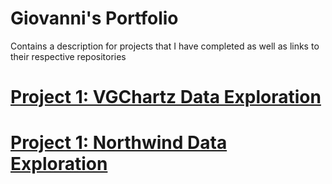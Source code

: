 # Giovanni's Portfolio
Contains a description for projects that I have completed as well as links to their respective repositories



# [Project 1: VGChartz Data Exploration](https://github.com/gpecorino/Vgchartz_Data_Exploration)


# [Project 1: Northwind Data Exploration](https://github.com/gpecorino/Northwind-Data-Exploration)
